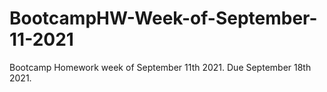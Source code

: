 # BootcampHW-Week-of-September-11-2021
Bootcamp Homework week of September 11th 2021. Due September 18th 2021.
